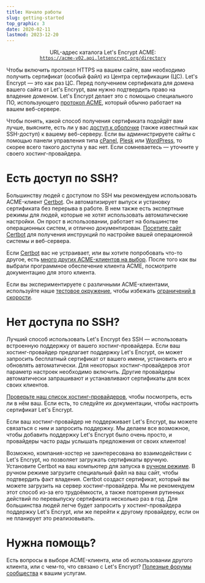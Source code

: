 ```yaml
---
title: Начало работы
slug: getting-started
top_graphic: 3
date: 2020-02-11
lastmod: 2023-12-20
---
```


<div style="display: flex; flex-direction: column; align-items: center; margin-bottom: 15px;">
  <div>URL-адрес каталога Let's Encrypt ACME:</div>
  <div><a href="https://acme-v02.api.letsencrypt.org"><code>https://acme-v02.api.letsencrypt.org/directory</code></a></div>
</div>

Чтобы включить протокол HTTPS на вашем сайте, вам необходимо получить сертификат (особый файл) из Центра сертификации (ЦС). Let's Encrypt — это как раз ЦС. Перед получением сертификата для домена вашего сайта от Let's Encrypt, вам нужно подтвердить право на владение доменом. Let's Encrypt делает это с помощью специального ПО, использующего [протокол ACME](https://tools.ietf.org/html/rfc8555), который обычно работает на вашем веб-сервере.

Чтобы понять, какой способ получения сертификата подойдёт вам лучше, выясните, есть ли у вас [доступ к оболочке](https://en.wikipedia.org/wiki/Shell_account) (также известный как SSH-доступ) к вашему веб-серверу. Если вы администрируете сайты с помощью панели управления типа [cPanel](https://cpanel.net/), [Plesk](https://www.plesk.com/) или [WordPress](https://wordpress.org/), то скорее всего такого доступа у вас нет. Если сомневаетесь — уточните у своего хостинг-провайдера.

# Есть доступ по SSH?

Большинству людей с доступом по SSH мы рекомендуем использовать ACME-клиент [Certbot][]. Он автоматизирует выпуск и установку сертификата без перерыва в работе. В нем также есть экспертные режимы для людей, которые не хотят использовать автоматические настройки. Он прост в использовании, работает на большинстве операционных систем, и отлично документирован. [Посетите сайт Certbot][Certbot] для получения инструкций по настройке вашей операционной системы и веб-сервера.

Если [Certbot][] вас не устраивает, или вы хотите попробовать что-то другое, есть [много других ACME-клиентов на выбор](/docs/client-options).  После того как вы выбрали программное обеспечение клиента ACME, посмотрите документацию для этого клиента.

Если вы экспериментируете с различными ACME-клиентами, используйте наше [тестовое окружение](/docs/staging-environment), чтобы избежать [ограничений в скорости](/docs/rate-limits).

# Нет доступа по SSH?

Лучший способ использовать Let's Encrypt без SSH — использовать встроенную поддержку от вашего хостинг-провайдера. Если ваш хостинг-провайдер предлагает поддержку Let's Encrypt, он может запросить бесплатный сертификат от вашего имени, установить его и обновлять автоматически. Для некоторых хостинг-провайдеров этот параметр настроек необходимо включить. Другие провайдеры автоматически запрашивают и устанавливают сертификаты для всех своих клиентов.

[Проверьте наш список хостинг-провайдеров](https://community.letsencrypt.org/t/web-hosting-who-support-lets-encrypt/6920), чтобы посмотреть, есть ли в нём ваш. Если есть, то следуйте их документации, чтобы настроить сертификат Let's Encrypt.

Если ваш хостинг-провайдер не поддерживает Let's Encrypt, вы можете связаться с ним и запросить поддержку. Мы делаем все возможное, чтобы добавить поддержку Let's Encrypt было очень просто, и провайдеры часто рады услышать предложения от своих клиентов!

Возможно, компания-хостер не заинтересована во взаимодействии с Let's Encrypt, но позволяет загружать сертификаты вручную. Установите Certbot на ваш компьютер для запуска в [ручном режиме](https://certbot.eff.org/docs/using.html#manual). В ручном режиме загрузите специальный файл на ваш сайт, чтобы подтвердить факт владения. Certbot создаст сертификат, который вы можете загрузить на сервер хостинг-провайдера. Мы не рекомендуем этот способ из-за его трудоёмкости, а также повторения рутинных действий по перевыпуску сертификата несколько раз в год. Для большинства людей легче будет запросить у хостинг-провайдера поддержку Let's Encrypt, или же перейти к другому провайдеру, если он не планирует это реализовывать.

# Нужна помощь?

Есть вопросы в выборе ACME-клиента, или об использовании другого клиента, или с чем-то, что связано с Let's Encrypt? [Полезные форумы сообщества](https://community.letsencrypt.org/) к вашим услугам.

[Certbot]: https://certbot.eff.org/ "Certbot"

[Certbot]: https://certbot.eff.org/ "Certbot"
